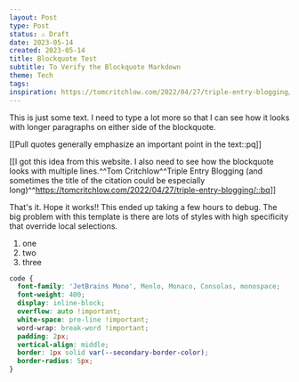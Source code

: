 ```yaml
---
layout: Post
type: Post
status: ⚠️ Draft
date: 2023-05-14
created: 2023-05-14
title: Blockquote Test
subtitle: To Verify the Blockquote Markdown
theme: Tech
tags: 
inspiration: https://tomcritchlow.com/2022/04/27/triple-entry-blogging/
---
```


This is just some text. I need to type a lot more so that I can see how it looks with longer paragraphs on either side of the blockquote.

[[Pull quotes generally emphasize an important point in the text::pq]]

[[I got this idea from this website. I also need to see how the blockquote looks with multiple lines.^^Tom Critchlow^^Triple Entry Blogging (and sometimes the title of the citation could be especially long)^^https://tomcritchlow.com/2022/04/27/triple-entry-blogging/::bq]]

That's it. Hope it works!! This ended up taking a few hours to debug. The big problem with this template is there are lots of styles with high specificity that override local selections.

1. one
2. two
3. three

```CSS
code {
  font-family: 'JetBrains Mono', Menlo, Monaco, Consolas, monospace;
  font-weight: 400;
  display: inline-block;
  overflow: auto !important;
  white-space: pre-line !important;
  word-wrap: break-word !important;
  padding: 2px;
  vertical-align: middle;
  border: 1px solid var(--secondary-border-color);
  border-radius: 5px;
}
```